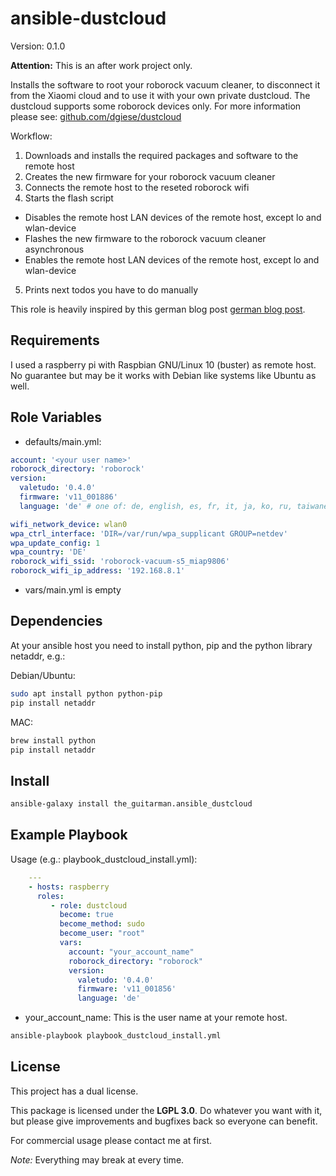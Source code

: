 ansible-dustcloud
=================

Version: 0.1.0

**Attention:** This is an after work project only. 

Installs the software to root your roborock vacuum cleaner, to disconnect 
it from the Xiaomi cloud and to use it with your own private dustcloud. 
The dustcloud supports some roborock devices only. For more information 
please see: [github.com/dgiese/dustcloud](https://github.com/dgiese/dustcloud)

Workflow:
1. Downloads and installs the required packages and software to the remote host
2. Creates the new firmware for your roborock vacuum cleaner
3. Connects the remote host to the reseted roborock wifi
4. Starts the flash script
  - Disables the remote host LAN devices of the remote host, except lo and wlan-device
  - Flashes the new firmware to the roborock vacuum cleaner asynchronous
  - Enables the remote host LAN devices of the remote host, except lo and wlan-device
5. Prints next todos you have to do manually

This role is heavily inspired by this german blog post [german blog post](https://maker-tutorials.com/xiaomi-roborock-saugroboter-raspberry-pi-hack-root/).

Requirements
------------

I used a raspberry pi with Raspbian GNU/Linux 10 (buster) as remote host. 
No guarantee but may be it works with Debian like systems like Ubuntu as well.

Role Variables
--------------

- defaults/main.yml: 

```yml
account: '<your user name>'
roborock_directory: 'roborock'
version:
  valetudo: '0.4.0'
  firmware: 'v11_001886'
  language: 'de' # one of: de, english, es, fr, it, ja, ko, ru, taiwanese, transformer

wifi_network_device: wlan0
wpa_ctrl_interface: 'DIR=/var/run/wpa_supplicant GROUP=netdev'
wpa_update_config: 1
wpa_country: 'DE'
roborock_wifi_ssid: 'roborock-vacuum-s5_miap9806'
roborock_wifi_ip_address: '192.168.8.1'
```

- vars/main.yml is empty

Dependencies
------------

At your ansible host you need to install python, pip and the python library netaddr, e.g.:

Debian/Ubuntu:

```bash
sudo apt install python python-pip
pip install netaddr
```

MAC:

```bash
brew install python
pip install netaddr
```

Install
-------

```bash
ansible-galaxy install the_guitarman.ansible_dustcloud
```

Example Playbook
----------------

Usage (e.g.: playbook_dustcloud_install.yml):

```yml
    ---
    - hosts: raspberry
      roles:
         - role: dustcloud
           become: true
           become_method: sudo
           become_user: "root"
           vars:
             account: "your_account_name"
             roborock_directory: "roborock"
             version:
               valetudo: '0.4.0'
               firmware: 'v11_001856'
               language: 'de'
```

- your_account_name: This is the user name at your remote host.

```bash
ansible-playbook playbook_dustcloud_install.yml
```

License
-------

This project has a dual license.

This package is licensed under
the **LGPL 3.0**. Do whatever you want with it, 
but please give improvements and bugfixes back so everyone can benefit.

For commercial usage please contact me at first.

*Note:* Everything may break at every time.

